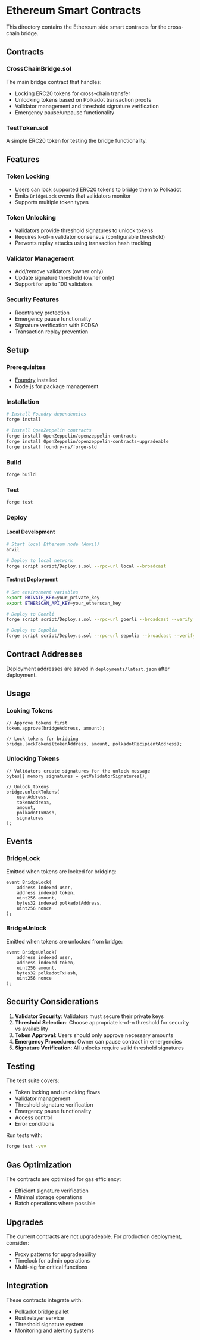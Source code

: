 # Ethereum Smart Contracts

This directory contains the Ethereum side smart contracts for the cross-chain bridge.

## Contracts

### CrossChainBridge.sol
The main bridge contract that handles:
- Locking ERC20 tokens for cross-chain transfer
- Unlocking tokens based on Polkadot transaction proofs
- Validator management and threshold signature verification
- Emergency pause/unpause functionality

### TestToken.sol
A simple ERC20 token for testing the bridge functionality.

## Features

### Token Locking
- Users can lock supported ERC20 tokens to bridge them to Polkadot
- Emits `BridgeLock` events that validators monitor
- Supports multiple token types

### Token Unlocking
- Validators provide threshold signatures to unlock tokens
- Requires k-of-n validator consensus (configurable threshold)
- Prevents replay attacks using transaction hash tracking

### Validator Management
- Add/remove validators (owner only)
- Update signature threshold (owner only)
- Support for up to 100 validators

### Security Features
- Reentrancy protection
- Emergency pause functionality
- Signature verification with ECDSA
- Transaction replay prevention

## Setup

### Prerequisites
- [Foundry](https://getfoundry.sh/) installed
- Node.js for package management

### Installation
```bash
# Install Foundry dependencies
forge install

# Install OpenZeppelin contracts
forge install OpenZeppelin/openzeppelin-contracts
forge install OpenZeppelin/openzeppelin-contracts-upgradeable
forge install foundry-rs/forge-std
```

### Build
```bash
forge build
```

### Test
```bash
forge test
```

### Deploy

#### Local Development
```bash
# Start local Ethereum node (Anvil)
anvil

# Deploy to local network
forge script script/Deploy.s.sol --rpc-url local --broadcast
```

#### Testnet Deployment
```bash
# Set environment variables
export PRIVATE_KEY=your_private_key
export ETHERSCAN_API_KEY=your_etherscan_key

# Deploy to Goerli
forge script script/Deploy.s.sol --rpc-url goerli --broadcast --verify

# Deploy to Sepolia
forge script script/Deploy.s.sol --rpc-url sepolia --broadcast --verify
```

## Contract Addresses

Deployment addresses are saved in `deployments/latest.json` after deployment.

## Usage

### Locking Tokens
```solidity
// Approve tokens first
token.approve(bridgeAddress, amount);

// Lock tokens for bridging
bridge.lockTokens(tokenAddress, amount, polkadotRecipientAddress);
```

### Unlocking Tokens
```solidity
// Validators create signatures for the unlock message
bytes[] memory signatures = getValidatorSignatures();

// Unlock tokens
bridge.unlockTokens(
    userAddress,
    tokenAddress,
    amount,
    polkadotTxHash,
    signatures
);
```

## Events

### BridgeLock
Emitted when tokens are locked for bridging:
```solidity
event BridgeLock(
    address indexed user,
    address indexed token,
    uint256 amount,
    bytes32 indexed polkadotAddress,
    uint256 nonce
);
```

### BridgeUnlock
Emitted when tokens are unlocked from bridge:
```solidity
event BridgeUnlock(
    address indexed user,
    address indexed token,
    uint256 amount,
    bytes32 polkadotTxHash,
    uint256 nonce
);
```

## Security Considerations

1. **Validator Security**: Validators must secure their private keys
2. **Threshold Selection**: Choose appropriate k-of-n threshold for security vs availability
3. **Token Approval**: Users should only approve necessary amounts
4. **Emergency Procedures**: Owner can pause contract in emergencies
5. **Signature Verification**: All unlocks require valid threshold signatures

## Testing

The test suite covers:
- Token locking and unlocking flows
- Validator management
- Threshold signature verification
- Emergency pause functionality
- Access control
- Error conditions

Run tests with:
```bash
forge test -vvv
```

## Gas Optimization

The contracts are optimized for gas efficiency:
- Efficient signature verification
- Minimal storage operations
- Batch operations where possible

## Upgrades

The current contracts are not upgradeable. For production deployment, consider:
- Proxy patterns for upgradeability
- Timelock for admin operations
- Multi-sig for critical functions

## Integration

These contracts integrate with:
- Polkadot bridge pallet
- Rust relayer service
- Threshold signature system
- Monitoring and alerting systems

